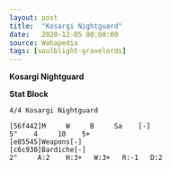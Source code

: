 ```yaml
---
layout: post
title:  "Kosargi Nightguard"
date:   2020-12-05 00:00:00
source: Wahapedia
tags: [soulblight-gravelords]
---
```


**Kosargi Nightguard**

**Stat Block**
```
4/4 Kosargi Nightguard
```

```
[56f442]M     W     B     Sa    [-]
5"    4     10    5+    
[e85545]Weapons[-]
[c6c930]Bardiche[-]
2"     A:2    H:3+   W:3+   R:-1   D:2   
```
    